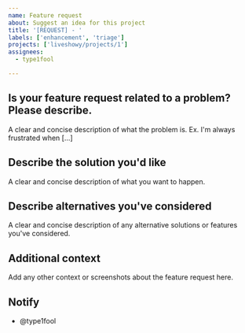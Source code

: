 ```yaml
---
name: Feature request
about: Suggest an idea for this project
title: '[REQUEST] - '
labels: ['enhancement', 'triage']
projects: ['liveshowy/projects/1']
assignees:
  - type1fool

---
```


## Is your feature request related to a problem? Please describe.

A clear and concise description of what the problem is. Ex. I'm always frustrated when [...]

## Describe the solution you'd like

A clear and concise description of what you want to happen.

## Describe alternatives you've considered

A clear and concise description of any alternative solutions or features you've considered.

## Additional context

Add any other context or screenshots about the feature request here.

## Notify

- @type1fool

